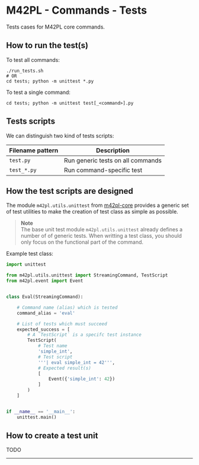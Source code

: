 # M42PL - Commands - Tests

Tests cases for M42PL core commands.

## How to run the test(s)

To test all commands:

```Shell
./run_tests.sh
# OR
cd tests; python -m unittest *.py
```

To test a single command:

```Shell
cd tests; python -m unittest test[_<command>].py
```

## Tests scripts

We can distinguish two kind of tests scripts:

| Filename pattern | Description                       |
|------------------|-----------------------------------|
| `test.py`        | Run generic tests on all commands |
| `test_*.py`      | Run command-specific test         |

## How the test scripts are designed

The module `m42pl.utils.unittest` from [m42pl-core] provides a generic set of
test utilities to make the creation of test class as simple as possible.

> __Note__  
> The base unit test module `m42pl.utils.unittest` already defines a number of
> of generic tests. When writting a test class, you should only focus on the
> functional part of the command.

Example test class:

```python
import unittest

from m42pl.utils.unittest import StreamingCommand, TestScript
from m42pl.event import Event


class Eval(StreamingCommand):

    # Command name (alias) which is tested
    command_alias = 'eval'

    # List of tests which must succeed
    expected_success = [
        # A `TestScript` is a specifc test instance
        TestScript(
            # Test name
            'simple_int',
            # Test script
            '''| eval simple_int = 42''',
            # Expected result(s)
            [
                Event({'simple_int': 42})
            ]
        )
    ]


if __name__ == '__main__':
    unittest.main()
```

## How to create a test unit

TODO

---

[m42pl-core]: https://github.com/jpclipffel/m42pl-core
